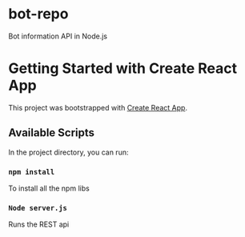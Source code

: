 # bot-repo
Bot information API in Node.js

# Getting Started with Create React App

This project was bootstrapped with [Create React App](https://github.com/facebook/create-react-app).

## Available Scripts

In the project directory, you can run:

### `npm install`
To install all the npm libs

### `Node server.js`

Runs the REST api

